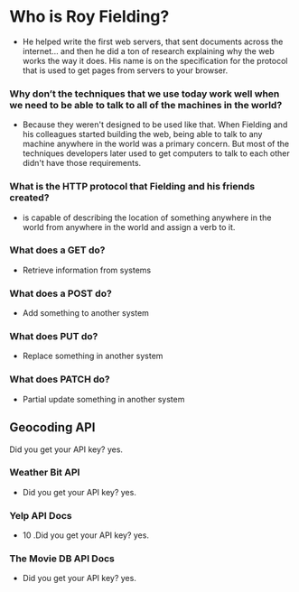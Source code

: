 # Who is Roy Fielding?

* He helped write the first web servers, that sent documents across the internet… and then he did a ton of research explaining why the web works the way it does. His name is on the specification for the protocol that is used to get pages from servers to your browser.

### Why don’t the techniques that we use today work well when we need to be able to talk to all of the machines in the world?

* Because they weren't designed to be used like that. When Fielding and his colleagues started building the web, being able to talk to any machine anywhere in the world was a primary concern. But most of the techniques developers later used to get computers to talk to each other didn't have those requirements.

### What is the HTTP protocol that Fielding and his friends created?

* is capable of describing the location of something anywhere in the world from anywhere in the world and assign a verb to it.

### What does a GET do?

* Retrieve information from systems

### What does a POST do?

* Add something to another system

### What does PUT do?

* Replace something in another system

### What does PATCH do?

* Partial update something in another system

## Geocoding API

Did you get your API key? yes.

### Weather Bit API

* Did you get your API key? yes.

### Yelp API Docs

* 10 .Did you get your API key? yes.

### The Movie DB API Docs

* Did you get your API key? yes.

